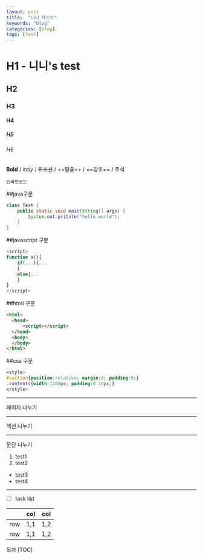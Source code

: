 ```yaml
---
layout: post
title:  "니니 테스트"
keywords: "blog"
categories: [blog]
tags: [test]
---
```


# H1 - 니니's test
## H2
### H3
#### H4
##### H5
###### H6

**Bold** / *italy* / ~~취소선~~ / ++밑줄++ / ==강조== / 주석 <!--주석-->

`인라인코드`

##java구문
```java
class Test {
    public static void main(String[] args) {
        System.out.pritnln("hello world");
    }
}
```

##javascript 구문
```javascript
<script>
function a(){
	if(...){...
    }
    else{...
    }
}
</script>
```

##html 구문
```html
<html>
  <head>
      <script></script>
  </head>
  <body>
  </body>
</html>
```

##css 구문
```css
<style>
#section{position:relative; margin:0; padding:0;}
.contents{width:1280px; padding:0 10px;}
</style>
```

***
페이지 나누기
- - -
섹션 나누기
_ _ _
문단 나누기

1. test1
2. test2

- test3
- test4

_ _ _
- [ ] task list


| 	 	   |   col  |   col  |
|--------|--------|--------|
|   row  |  1,1   |  1,2   |
|   row  |  1,1   |  1,2   |


목차
[TOC]
